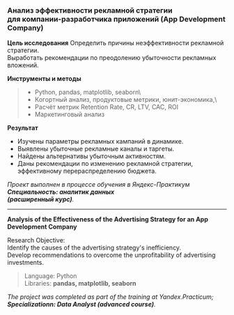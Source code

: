 ### **Анализ эффективности рекламной стратегии<br>для компании-разработчика приложений (App Development Company)**

**Цель исследования**
Определить причины неэффективности рекламной стратегии.\
Выработать рекомендации по преодолению убыточности рекламных вложений.

**Инструменты и методы**
> - Python, pandas, matplotlib, seaborn\ 
> - Когортный анализ, продуктовые метрики, юнит-экономика,\
> - Расчёт метрик Retention Rate, CR, LTV, CAC, ROI
> - Маркетинговый анализ

**Результат**
- Изучены параметры рекламных кампаний в динамике.
- Выявлены убыточные рекламные каналы и таргеты.
- Найдены альтернативы убыточным активностям.
- Даны рекомендации по изменению рекламной стратегии,
  эффективному перераспределению бюджета.

*Проект выполнен в процессе обучения в Яндекс-Практикум\
**Специальность: аналитик данных\
(расширенный курс)**.*
______________________________________

**Analysis of the Effectiveness of the Advertising Strategy for an App Development Company**

Research Objective:\
Identify the causes of the advertising strategy's inefficiency.\
Develop recommendations to overcome the unprofitability of advertising investments.

>Language: Python\
Libraries: **pandas, matplotlib, seaborn**

*The project was completed as part of the training at Yandex.Practicum;\
**Specializationn: Data Analyst (advanced course)**.*
